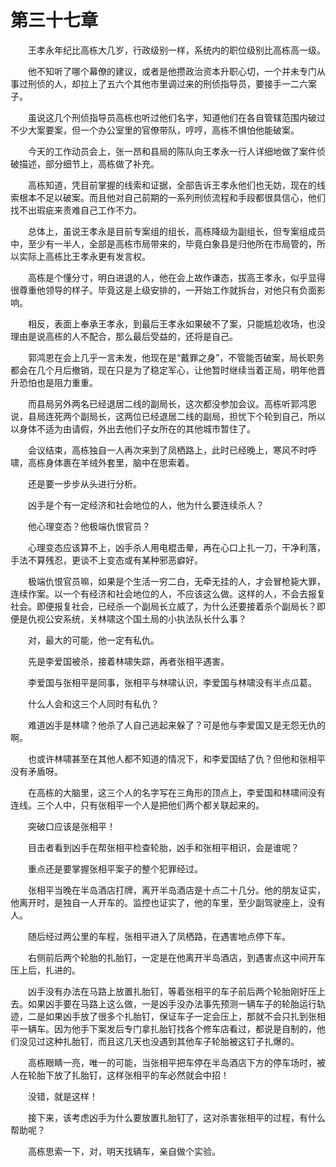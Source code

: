 #	第三十七章

　　王孝永年纪比高栋大几岁，行政级别一样，系统内的职位级别比高栋高一级。

　　他不知听了哪个幕僚的建议，或者是他攒政治资本升职心切，一个并未专门从事过刑侦的人，却拉上了五六个其他市里调过来的刑侦指导员，要接手一二六案子。

　　虽说这几个刑侦指导员高栋也听过他们名字，知道他们在各自管辖范围内破过不少大案要案，但一个办公室里的官僚带队，哼哼，高栋不惧怕他能破案。

　　今天的工作动员会上，张一昂和县局的陈队向王孝永一行人详细地做了案件侦破描述，部分细节上，高栋做了补充。

　　高栋知道，凭目前掌握的线索和证据，全部告诉王孝永他们也无妨，现在的线索根本不足以破案。而且他对自己前期的一系列刑侦流程和手段都很具信心，他们找不出瑕疵来责难自己工作不力。

　　总体上，虽说王孝永是目前专案组的组长，高栋降级为副组长，但专案组成员中，至少有一半人，全部是高栋市局带来的，毕竟白象县是归他所在市局管的，所以实际上高栋比王孝永更有发言权。

　　高栋是个懂分寸，明白进退的人，他在会上故作谦态，拔高王孝永，似乎显得很尊重他领导的样子。毕竟这是上级安排的，一开始工作就拆台，对他只有负面影响。

　　相反，表面上奉承王孝永，到最后王孝永如果破不了案，只能尴尬收场，也没理由是说高栋的人不配合，那么最后受益的，还将是自己。

　　郭鸿恩在会上几乎一言未发，他现在是“戴罪之身”，不管能否破案，局长职务都会在几个月后撤销，现在只是为了稳定军心，让他暂时继续当着正局，明年他晋升恐怕也是阻力重重。

　　而县局另外两名已经退居二线的副局长，这次都没参加会议。高栋听郭鸿恩说，县局连死两个副局长，这两位已经退居二线的副局，担忧下个轮到自己，所以以身体不适为由请假，外出去他们子女所在的其他城市暂住了。

　　会议结束，高栋独自一人再次来到了凤栖路上，此时已经晚上，寒风不时呼啸，高栋身体裹在羊绒外套里，脑中在思索着。

　　还是要一步步从头进行分析。

　　凶手是个有一定经济和社会地位的人，他为什么要连续杀人？

　　他心理变态？他极端仇恨官员？

　　心理变态应该算不上，凶手杀人用电棍击晕，再在心口上扎一刀，干净利落，手法不算残忍，更谈不上变态或有某种邪恶癖好。

　　极端仇恨官员嘛，如果是个生活一穷二白，无牵无挂的人，才会冒枪毙大罪，连续作案。以一个有经济和社会地位的人，不应该这么做。这样的人，不会去报复社会。即便报复社会，已经杀一个副局长立威了，为什么还要接着杀个副局长？即便是仇视公安系统，关林啸这个国土局的小执法队长什么事？

　　对，最大的可能，他一定有私仇。

　　先是李爱国被杀，接着林啸失踪，再者张相平遇害。

　　李爱国与张相平是同事，张相平与林啸认识，李爱国与林啸没有半点瓜葛。

　　什么人会和这三个人同时有私仇？

　　难道凶手是林啸？他杀了人自己逃起来躲了？可是他与李爱国又是无怨无仇的啊。

　　也或许林啸甚至在其他人都不知道的情况下，和李爱国结了仇？但他和张相平没有矛盾呀。

　　在高栋的大脑里，这三个人的名字写在三角形的顶点上，李爱国和林啸间没有连线。三个人中，只有张相平一个人是把他们两个都关联起来的。

　　突破口应该是张相平！

　　目击者看到凶手在帮张相平检查轮胎，凶手和张相平相识，会是谁呢？

　　重点还是要掌握张相平案子的整个犯罪经过。

　　张相平当晚在半岛酒店打牌，离开半岛酒店是十点二十几分。他的朋友证实，他离开时，是独自一人开车的。监控也证实了，他的车里，至少副驾驶座上，没有人。

　　随后经过两公里的车程，张相平进入了凤栖路，在遇害地点停下车。

　　右侧前后两个轮胎的扎胎钉，一定是在他离开半岛酒店，到遇害点这中间开车压上后，扎进的。

　　凶手没有办法在马路上放置扎胎钉，等着张相平的车子前后两个轮胎刚好压上去。如果凶手要在马路上这么做，一是凶手没办法事先预测一辆车子的轮胎运行轨迹，二是如果凶手放了很多个扎胎钉，保证车子一定会压上，那就不会只扎到张相平一辆车。因为他手下案发后专门拿扎胎钉找各个修车店看过，都说是自制的，他们没见过这种扎胎钉，而且这几天也没遇到其他车子轮胎被这钉子扎爆的。

　　高栋眼睛一亮，唯一的可能，当张相平把车停在半岛酒店下方的停车场时，被人在轮胎下放了扎胎钉，这样张相平的车必然就会中招！

　　没错，就是这样！

　　接下来，该考虑凶手为什么要放置扎胎钉了，这对杀害张相平的过程，有什么帮助呢？

　　高栋思索一下，对，明天找辆车，亲自做个实验。

